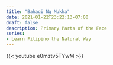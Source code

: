 ```yaml
---
title: "Bahagi Ng Mukha"
date: 2021-01-22T23:22:13-07:00
draft: false
description: Primary Parts of the Face
series:
- Learn Filipino the Natural Way
---
```




{{< youtube e0mztv5TYwM >}}